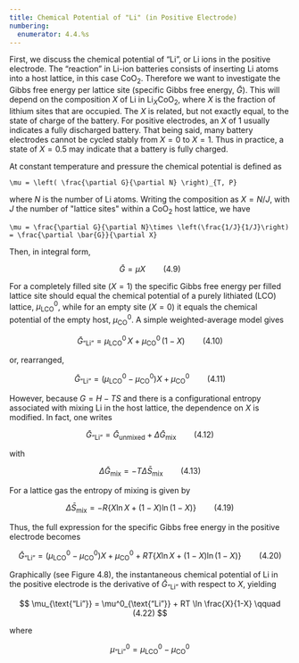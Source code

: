 ```yaml
---
title: Chemical Potential of "Li" (in Positive Electrode)
numbering:
  enumerator: 4.4.%s
---
```


First, we discuss the chemical potential of “Li”, or Li ions in the positive electrode. The “reaction” in Li-ion batteries consists of inserting Li atoms into a host lattice, in this case $\text{CoO}_2$. Therefore we want to investigate the Gibbs free energy per lattice site (specific Gibbs free energy, $\bar{G}$). This will depend on the composition $X$ of Li in $\text{Li}_X\text{CoO}_2$, where $X$ is the fraction of lithium sites that are occupied. The $X$ is related, but not exactly equal, to the state of charge of the battery. For positive electrodes, an $X$ of 1 usually indicates a fully discharged battery. That being said, many battery electrodes cannot be cycled stably from $X=0$ to $X=1$. Thus in practice, a state of $X=0.5$ may indicate that a battery is fully charged.

At constant temperature and pressure the chemical potential is defined as

```{math}
\mu = \left( \frac{\partial G}{\partial N} \right)_{T, P}
```

where $N$ is the number of Li atoms. Writing the composition as $X = N/J$, with $J$ the number of "lattice sites" within a $\text{CoO}_2$ host lattice, we have

```{math}
\mu = \frac{\partial G}{\partial N}\times \left(\frac{1/J}{1/J}\right) = \frac{\partial \bar{G}}{\partial X}
```

Then, in integral form,

$$
\bar{G} = \mu X \qquad (4.9)
$$

For a completely filled site ($X=1$) the specific Gibbs free energy per filled lattice site should equal the chemical potential of a purely lithiated (LCO) lattice, $\mu^0_{\text{LCO}}$, while for an empty site ($X=0$) it equals the chemical potential of the empty host, $\mu^0_{\text{CO}}$. A simple weighted-average model gives

$$
\bar{G}_{\text{“Li”}} = \mu^0_{\text{LCO}}\,X + \mu^0_{\text{CO}}\,(1-X) \qquad (4.10)
$$

or, rearranged,

$$
\bar{G}_{\text{“Li”}} = (\mu^0_{\text{LCO}} - \mu^0_{\text{CO}})X + \mu^0_{\text{CO}} \qquad (4.11)
$$

However, because $G = H - TS$ and there is a configurational entropy associated with mixing Li in the host lattice, the dependence on $X$ is modified. In fact, one writes

$$
\bar{G}_{\text{“Li”}} = \bar{G}_{\text{unmixed}} + \Delta \bar{G}_{\text{mix}} \qquad (4.12)
$$

with

$$
\Delta \bar{G}_{\text{mix}} = -T \Delta \bar{S}_{\text{mix}} \qquad (4.13)
$$

For a lattice gas the entropy of mixing is given by

$$
\Delta \bar{S}_{\text{mix}} = -R \{ X \ln X + (1-X) \ln (1-X) \} \qquad (4.19)
$$

Thus, the full expression for the specific Gibbs free energy in the positive electrode becomes

$$
\bar{G}_{\text{“Li”}} = (\mu^0_{\text{LCO}} - \mu^0_{\text{CO}})X + \mu^0_{\text{CO}} + RT \{ X \ln X + (1-X) \ln (1-X) \} \qquad (4.20)
$$

Graphically (see Figure 4.8), the instantaneous chemical potential of Li in the positive electrode is the derivative of $\bar{G}_{\text{“Li”}}$ with respect to $X$, yielding

$$
\mu_{\text{“Li”}} = \mu^0_{\text{“Li”}} + RT \ln \frac{X}{1-X} \qquad (4.22)
$$

where

$$
\mu^0_{\text{“Li”}} = \mu^0_{\text{LCO}} - \mu^0_{\text{CO}}
$$